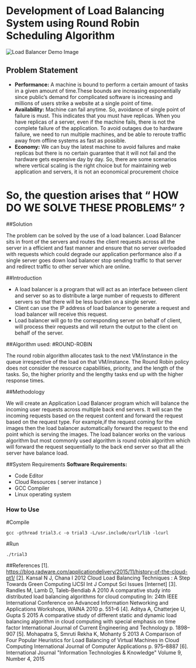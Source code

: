 # Development of Load Balancing System using Round Robin Scheduling Algorithm

![Load Balancer Demo Image](https://i0.wp.com/gbhackers.com/wp-content/uploads/2018/12/Load-Balancer.jpg?w=759&ssl=1)

## Problem Statement

* __Performance:__ A machine is bound to perform a certain amount of tasks in a given amount of time.These bounds are increasing exponentially since public’s demand for complicated software is increasing and millions of users strike a website at a single point of time. 
* __Availability:__ Machine can fail anytime. So, avoidance of single point of failure is must. This indicates that you must have replicas. When you have replicas of a server, even if the machine fails, there is not the complete failure of the application. To avoid outages due to hardware failure, we need to run multiple machines, and be able to reroute traffic away from offline systems as fast as possible.
* __Economy:__ We can buy the latest machine to avoid failures and make replicas but there is no certain guarantee that it will not fail and the hardware gets expensive day by day. So, there are some scenarios where vertical scaling is the right choice but for maintaining web application and servers, it is not an economical procurement choice
#     So, the question arises that __“ HOW DO WE SOLVE THESE PROBLEMS” ?__

##Solution

The problem can be solved by the use of a load balancer. Load Balancer sits in front of the servers and routes the client requests across all the server in a efficient and fast manner and ensure that no server overloaded with requests which could degrade our application performance also if a single server goes down load balancer stop sending traffic to that server and redirect traffic to other server which are online.


##Introduction

* A load balancer is a program that will act as an interface between client and server so as to distribute a large number of requests to different servers so that there will be less burden on a single server.
* Client can use the IP address of load balancer to generate a request and load balancer will receive this request.
* Load balancer will go to the corresponding server on behalf of client, will process their requests and will return the output to the client on behalf of the server. 

##Algorithm used:
#ROUND-ROBIN

The round robin algorithm allocates task to the next VM/instance in the queue irrespective of the load on that VM/instance. The Round Robin policy does not consider the resource capabilities, priority, and the length of the tasks. So, the higher priority and the lengthy tasks end up with the higher response times.

##Methodology

We will create an Application Load Balancer program which will balance the incoming user requests across multiple back end servers. It will scan the incoming requests based on the request content and forward the request based on the request type.
For example,if the request coming for the images then the load balancer automatically forward the request to the end point which is serving the images.
The load balancer works on the various algorithm but most commonly used algorithm is round robin algorithm which will forward the request sequentially to the back end server so that all the server have balance load.

##System Requirements
**Software Requirements:**
* Code Editor
* Cloud Resources ( server instance )
* GCC Compiler
* Linux operating system

### How to Use

#Compile
```
gcc -pthread trial3.c -o trial3 -L/usr.include/curl/lib -lcurl
```

#Run 
```
./trial3
```

##References
[1]. https://blog.radware.com/applicationdelivery/2015/11/history-of-the-cloud-pt1/ 
[2]. Kansal N J, Chana I 2012 Cloud Load Balancing Techniques : A Step Towards Green Computing IJCSI Int J Comput Sci Issues [Internet]
[3]. Randles M, Lamb D, Taleb-Bendiab A 2010 A comparative study into distributed load balancing algorithms for cloud computing In: 24th IEEE International Conference on Advanced Information Networking and Applications Workshops, WAINA 2010 p. 551–6
[4]. Aditya A, Chatterjee U, Gupta S 2015 A comparative study of different static and dynamic load balancing algorithm in cloud computing with special emphasis on time factor International Journal of Current Engineering and Technology p. 1898–907
[5]. Mohapatra S, Smruti Rekha K, Mohanty S 2013 A Comparison of Four Popular Heuristics for Load Balancing of Virtual Machines in Cloud Computing International Journal of Computer Applications p. 975–8887
[6]. International Journal "Information Technologies & Knowledge" Volume 9, Number 4, 2015
